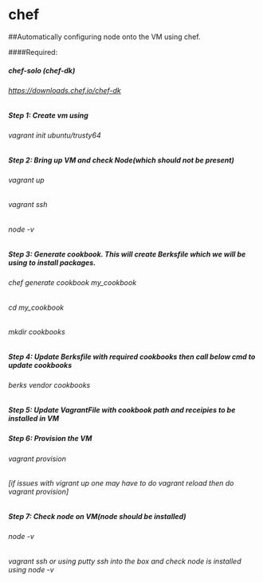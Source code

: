 # chef
##Automatically configuring node onto the VM using chef.

####Required:

#####  chef-solo (chef-dk)
###### https://downloads.chef.io/chef-dk

##### Step 1: Create vm using 
######	vagrant init ubuntu/trusty64

##### Step 2: Bring up VM and check Node(which should not be present)
######	vagrant up
######  vagrant ssh
######	node -v 

##### Step 3:	Generate cookbook.  This will create Berksfile which we will be using to install packages.
###### chef generate cookbook my_cookbook
###### cd my_cookbook
###### mkdir cookbooks

##### Step 4: Update Berksfile with required cookbooks then call below cmd to update cookbooks	
###### berks vendor cookbooks

##### Step 5: Update VagrantFile with cookbook path and receipies to be installed in VM

##### Step 6: Provision the VM
###### vagrant provision
###### [if issues with vigrant up one may have to do vagrant reload then do vagrant provision]

##### Step 7: Check node on VM(node should be installed)
###### node -v 
###### vagrant ssh or using putty ssh into the box and check node is installed using node -v

